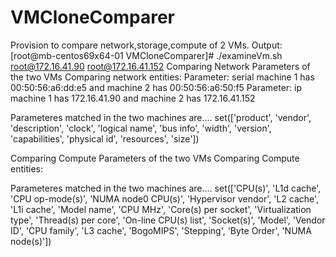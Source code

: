 # VMCloneComparer
Provision to compare network,storage,compute of 2 VMs. 
Output:
[root@mb-centos69x64-01 VMCloneComparer]# ./examineVm.sh root@172.16.41.90 root@172.16.41.152
Comparing Network Parameters of the two VMs
Comparing network entities:
Parameter: serial machine 1 has  00:50:56:a6:dd:e5 and machine 2 has  00:50:56:a6:50:f5
Parameter: ip machine 1 has 172.16.41.90 and machine 2 has 172.16.41.152

Parameteres matched in the two machines are....
set(['product', 'vendor', 'description', 'clock', 'logical name', 'bus info', 'width', 'version', 'capabilities', 'physical id', 'resources', 'size'])

Comparing Compute Parameters of the two VMs
Comparing Compute entities:

Parameteres matched in the two machines are....
set(['CPU(s)', 'L1d cache', 'CPU op-mode(s)', 'NUMA node0 CPU(s)', 'Hypervisor vendor', 'L2 cache', 'L1i cache', 'Model name', 'CPU MHz', 'Core(s) per socket', 'Virtualization type', 'Thread(s) per core', 'On-line CPU(s) list', 'Socket(s)', 'Model', 'Vendor ID', 'CPU family', 'L3 cache', 'BogoMIPS', 'Stepping', 'Byte Order', 'NUMA node(s)'])
